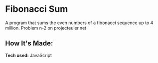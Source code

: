 # Fibonacci Sum
A program that sums the even numbers of a fibonacci sequence up to 4 million. Problem n-2 on projecteuler.net


## How It's Made:

**Tech used:** JavaScript
